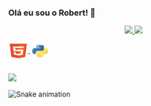 ### Olá eu sou o Robert! 👋

<div align="center">
  <a href="https://github.com/robert-oliveira">
  <img height="180em" src="https://github-readme-stats.vercel.app/api?username=robert-oliveira&show_icons=true&theme=prussian&include_all_commits=true&count_private=true"/>
  <img height="180em" src="https://github-readme-stats.vercel.app/api/top-langs/?username=robert-oliveira&layout=compact&langs_count=7&theme=prussian"/>
</div>
<div style="display: inline_block"><br>
  <img align="center" alt="Rafa-HTML" height="30" width="40" src="https://raw.githubusercontent.com/devicons/devicon/master/icons/html5/html5-original.svg">
  <img align="center" alt="Rafa-Python" height="30" width="40" src="https://raw.githubusercontent.com/devicons/devicon/master/icons/python/python-original.svg">
</div>
  
  ##
 
<div> 



  <a href="https://www.linkedin.com/in/robert-oliveira-5a966a1b6/" target="_blank"><img src="https://img.shields.io/badge/-LinkedIn-%230077B5?style=for-the-badge&logo=linkedin&logoColor=white" target="_blank"></a> 
 
  ![Snake animation](https://github.com/rafaballerini/robert-oliveira/blob/output/github-contribution-grid-snake.svg)
 
</div>
